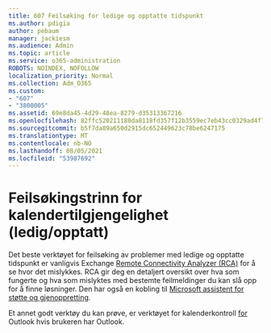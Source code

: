```yaml
---
title: 607 Feilsøking for ledige og opptatte tidspunkt
ms.author: pdigia
author: pebaum
manager: jackiesm
ms.audience: Admin
ms.topic: article
ms.service: o365-administration
ROBOTS: NOINDEX, NOFOLLOW
localization_priority: Normal
ms.collection: Adm_O365
ms.custom:
- "607"
- "3800005"
ms.assetid: 69e8da45-4d29-48ea-8279-d35313367216
ms.openlocfilehash: 82ffc520211180da8118fd357f12b3559ec7eb43cc0329ad4f7e58f42bd8c3eb
ms.sourcegitcommit: b5f7da89a650d2915dc652449623c78be6247175
ms.translationtype: MT
ms.contentlocale: nb-NO
ms.lasthandoff: 08/05/2021
ms.locfileid: "53987692"
---
```

# <a name="troubleshooting-steps-for-calendar-availability-freebusy"></a>Feilsøkingstrinn for kalendertilgjengelighet (ledig/opptatt)

Det beste verktøyet for feilsøking av problemer med ledige og opptatte tidspunkt er vanligvis Exchange [Remote Connectivity Analyzer (RCA)](https://testconnectivity.microsoft.com/Default.aspx?testId=freeBusy) for å se hvor det mislykkes. RCA gir deg en detaljert oversikt over hva som fungerte og hva som mislyktes med bestemte feilmeldinger du kan slå opp for å finne løsninger. Den har også en kobling til [Microsoft assistent for støtte og gjenoppretting](https://diagnostics.office.com/).

Et annet godt verktøy du kan prøve, er verktøyet for kalenderkontroll [for](https://www.microsoft.com/download/details.aspx?id=28786) Outlook hvis brukeren har Outlook.

